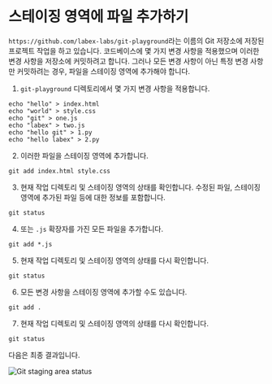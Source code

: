 # 스테이징 영역에 파일 추가하기

`https://github.com/labex-labs/git-playground`라는 이름의 Git 저장소에 저장된 프로젝트 작업을 하고 있습니다. 코드베이스에 몇 가지 변경 사항을 적용했으며 이러한 변경 사항을 저장소에 커밋하려고 합니다. 그러나 모든 변경 사항이 아닌 특정 변경 사항만 커밋하려는 경우, 파일을 스테이징 영역에 추가해야 합니다.

1. `git-playground` 디렉토리에서 몇 가지 변경 사항을 적용합니다.

```shell
echo "hello" > index.html
echo "world" > style.css
echo "git" > one.js
echo "labex" > two.js
echo "hello git" > 1.py
echo "hello labex" > 2.py
```

2. 이러한 파일을 스테이징 영역에 추가합니다.

```shell
git add index.html style.css
```

3. 현재 작업 디렉토리 및 스테이징 영역의 상태를 확인합니다. 수정된 파일, 스테이징 영역에 추가된 파일 등에 대한 정보를 포함합니다.

```shell
git status
```

4. 또는 `.js` 확장자를 가진 모든 파일을 추가합니다.

```shell
git add *.js
```

5. 현재 작업 디렉토리 및 스테이징 영역의 상태를 다시 확인합니다.

```shell
git status
```

6. 모든 변경 사항을 스테이징 영역에 추가할 수도 있습니다.

```shell
git add .
```

7. 현재 작업 디렉토리 및 스테이징 영역의 상태를 다시 확인합니다.

```shell
git status
```

다음은 최종 결과입니다.

![Git staging area status](../assets/challenge-stage-files-step1-1.png)
